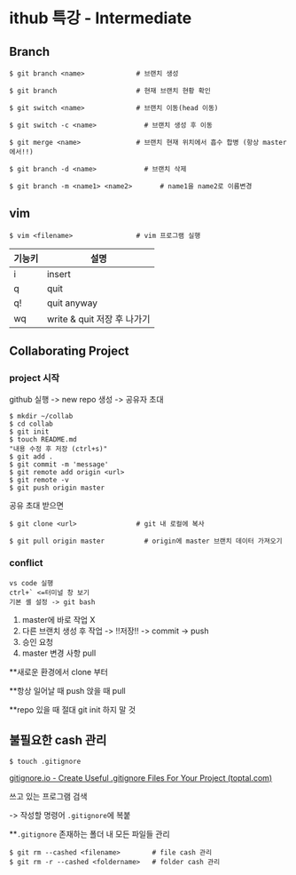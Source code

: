# ithub 특강 - Intermediate

## Branch

```
$ git branch <name>				# 브랜치 생성

$ git branch					# 현재 브랜치 현황 확인

$ git switch <name>				# 브랜치 이동(head 이동)

$ git switch -c <name>            # 브랜치 생성 후 이동

$ git merge <name>				# 브랜치 현재 위치에서 흡수 합병 (항상 master에서!!)

$ git branch -d <name>            # 브랜치 삭제

$ git branch -m <name1> <name2>       # name1을 name2로 이름변경
```



## vim

```
$ vim <filename>				# vim 프로그램 실행
```

| 기능키 | 설명                        |
| ------ | --------------------------- |
| i      | insert                      |
| q      | quit                        |
| q!     | quit anyway                 |
| wq     | write & quit 저장 후 나가기 |



## Collaborating Project

### project 시작

github 실행 -> new repo 생성 -> 공유자 초대

```
$ mkdir ~/collab
$ cd collab
$ git init
$ touch README.md
"내용 수정 후 저장 (ctrl+s)"
$ git add .
$ git commit -m 'message'
$ git remote add origin <url>
$ git remote -v
$ git push origin master
```

공유 초대 받으면

```
$ git clone <url>				# git 내 로컬에 복사

$ git pull origin master          # origin에 master 브랜치 데이터 가져오기
```

### conflict

```
vs code 실행
ctrl+` <=터미널 창 보기
기본 셸 설정 -> git bash
```

1. master에 바로 작업 X
2. 다른 브랜치 생성 후 작업 -> !!저장!! -> commit -> push
3. 승인 요청
4. master 변경 사항 pull



**새로운 환경에서 clone 부터

**항상 일어날 때 push 앉을 때 pull

**repo 있을 때 절대 git init 하지 말 것



## 불필요한 cash 관리

```
$ touch .gitignore
```

[gitignore.io - Create Useful .gitignore Files For Your Project (toptal.com)](https://www.toptal.com/developers/gitignore)

쓰고 있는 프로그램 검색

-> 작성할 명령어 `.gitignore`에 복붙

**`.gitignore` 존재하는 폴더 내 모든 파일들 관리

```
$ git rm --cashed <filename>		# file cash 관리
$ git rm -r --cashed <foldername>	# folder cash 관리
```

